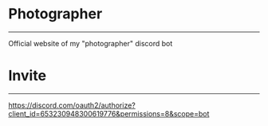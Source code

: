 # Photographer
--------------
Official website of my "photographer" discord bot

# Invite
--------------
https://discord.com/oauth2/authorize?client_id=653230948300619776&permissions=8&scope=bot
